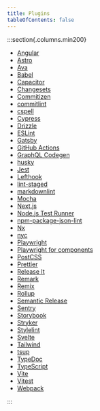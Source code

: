 ```yaml
---
title: Plugins
tableOfContents: false
---
```


:::section{.columns.min200}

- [Angular][1]
- [Astro][2]
- [Ava][3]
- [Babel][4]
- [Capacitor][5]
- [Changesets][6]
- [Commitizen][7]
- [commitlint][8]
- [cspell][9]
- [Cypress][10]
- [Drizzle][11]
- [ESLint][12]
- [Gatsby][13]
- [GitHub Actions][14]
- [GraphQL Codegen][15]
- [husky][16]
- [Jest][17]
- [Lefthook][18]
- [lint-staged][19]
- [markdownlint][20]
- [Mocha][21]
- [Next.js][22]
- [Node.js Test Runner][23]
- [npm-package-json-lint][24]
- [Nx][25]
- [nyc][26]
- [Playwright][27]
- [Playwright for components][28]
- [PostCSS][29]
- [Prettier][30]
- [Release It][31]
- [Remark][32]
- [Remix][33]
- [Rollup][34]
- [Semantic Release][35]
- [Sentry][36]
- [Storybook][37]
- [Stryker][38]
- [Stylelint][39]
- [Svelte][40]
- [Tailwind][41]
- [tsup][42]
- [TypeDoc][43]
- [TypeScript][44]
- [Vite][45]
- [Vitest][46]
- [Webpack][47]

:::

[1]: /v4/reference/plugins/angular 'Angular'
[2]: /v4/reference/plugins/astro 'Astro'
[3]: /v4/reference/plugins/ava 'Ava'
[4]: /v4/reference/plugins/babel 'Babel'
[5]: /v4/reference/plugins/capacitor 'Capacitor'
[6]: /v4/reference/plugins/changesets 'Changesets'
[7]: /v4/reference/plugins/commitizen 'Commitizen'
[8]: /v4/reference/plugins/commitlint 'commitlint'
[9]: /v4/reference/plugins/cspell 'cspell'
[10]: /v4/reference/plugins/cypress 'Cypress'
[11]: /v4/reference/plugins/drizzle 'Drizzle'
[12]: /v4/reference/plugins/eslint 'ESLint'
[13]: /v4/reference/plugins/gatsby 'Gatsby'
[14]: /v4/reference/plugins/github-actions 'GitHub Actions'
[15]: /v4/reference/plugins/graphql-codegen 'GraphQL Codegen'
[16]: /v4/reference/plugins/husky 'husky'
[17]: /v4/reference/plugins/jest 'Jest'
[18]: /v4/reference/plugins/lefthook 'Lefthook'
[19]: /v4/reference/plugins/lint-staged 'lint-staged'
[20]: /v4/reference/plugins/markdownlint 'markdownlint'
[21]: /v4/reference/plugins/mocha 'Mocha'
[22]: /v4/reference/plugins/next 'Next.js'
[23]: /v4/reference/plugins/node-test-runner 'Node.js Test Runner'
[24]: /v4/reference/plugins/npm-package-json-lint 'npm-package-json-lint'
[25]: /v4/reference/plugins/nx 'Nx'
[26]: /v4/reference/plugins/nyc 'nyc'
[27]: /v4/reference/plugins/playwright 'Playwright'
[28]: /v4/reference/plugins/playwright-ct 'Playwright for components'
[29]: /v4/reference/plugins/postcss 'PostCSS'
[30]: /v4/reference/plugins/prettier 'Prettier'
[31]: /v4/reference/plugins/release-it 'Release It'
[32]: /v4/reference/plugins/remark 'Remark'
[33]: /v4/reference/plugins/remix 'Remix'
[34]: /v4/reference/plugins/rollup 'Rollup'
[35]: /v4/reference/plugins/semantic-release 'Semantic Release'
[36]: /v4/reference/plugins/sentry 'Sentry'
[37]: /v4/reference/plugins/storybook 'Storybook'
[38]: /v4/reference/plugins/stryker 'Stryker'
[39]: /v4/reference/plugins/stylelint 'Stylelint'
[40]: /v4/reference/plugins/svelte 'Svelte'
[41]: /v4/reference/plugins/tailwind 'Tailwind'
[42]: /v4/reference/plugins/tsup 'tsup'
[43]: /v4/reference/plugins/typedoc 'TypeDoc'
[44]: /v4/reference/plugins/typescript 'TypeScript'
[45]: /v4/reference/plugins/vite 'Vite'
[46]: /v4/reference/plugins/vitest 'Vitest'
[47]: /v4/reference/plugins/webpack 'Webpack'
